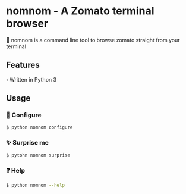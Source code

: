 # nomnom - A Zomato terminal browser

:pizza: nomnom is a command line tool to browse zomato straight from your terminal

## Features
:white_small_square: Written in Python 3

## Usage

### :wrench: Configure
```bash
$ python nomnom configure
```

### :sparkles: Surprise me
```bash
$ pytohn nomnom surprise
```

### :question: Help
```bash
$ python nomnom --help
```
